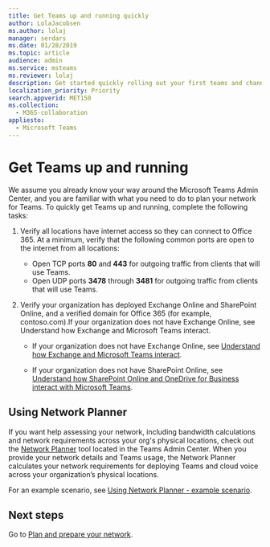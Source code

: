 ```yaml
---
title: Get Teams up and running quickly
author: LolaJacobsen
ms.author: lolaj
manager: serdars
ms.date: 01/28/2019
ms.topic: article
audience: admin
ms.service: msteams
ms.reviewer: lolaj
description: Get started quickly rolling out your first teams and channels so you can build your experience with Teams before you deploy widely across your organization.
localization_priority: Priority
search.appverid: MET150
ms.collection: 
  - M365-collaboration
appliesto: 
  - Microsoft Teams
---
```


# Get Teams up and running
We assume you already know your way around the Microsoft Teams Admin Center, and you are familiar with what you need to do to plan your network for Teams. 
To quickly get Teams up and running, complete the following tasks:

1. Verify all locations have internet access so they can connect to Office 365. At a minimum, verify that the following common ports are open to the internet from all locations:

    - Open TCP ports **80** and **443** for outgoing traffic from clients that will use Teams.    
    - Open UDP ports **3478** through **3481** for outgoing traffic from clients that will use Teams.

1. Verify your organization has deployed Exchange Online and SharePoint Online, and a verified domain for Office 365 (for example, contoso.com).If your organization does not have Exchange Online, see Understand how Exchange and Microsoft Teams interact.

    - If your organization does not have Exchange Online, see [Understand how Exchange and Microsoft Teams interact](exchange-teams-interact.md).        

    - If your organization does not have SharePoint Online, see [Understand how SharePoint Online and OneDrive for Business interact with Microsoft Teams](sharepoint-onedrive-interact.md).


## Using Network Planner

If you want help assessing your network, including bandwidth calculations and network requirements across your org's physical locations, check out the [Network Planner](network-planner.md) tool located in the Teams Admin Center. When you provide your network details and Teams usage, the Network Planner calculates your network requirements for deploying Teams and cloud voice across your organization’s physical locations.

For an example scenario, see [Using Network Planner - example scenario](tutorial-network-planner-example).


## Next steps

Go to [Plan and prepare your network](plan-and-prepare-your-network.md).

